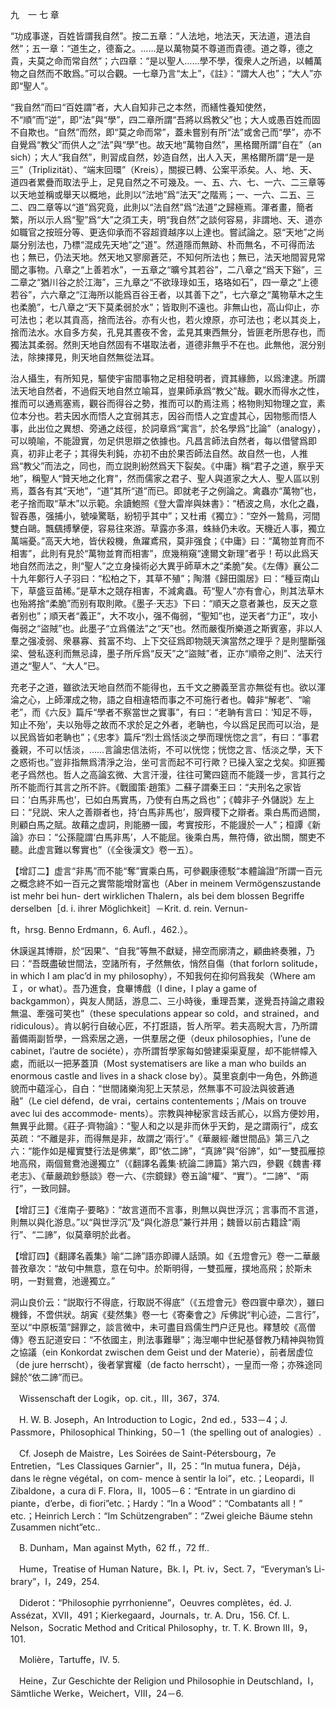 九　一 七 章

“功成事遂，百姓皆謂我自然”。按二五章：“人法地，地法天，天法道，道法自然”；五一章：“道生之，德畜之。……是以萬物莫不尊道而貴德。道之尊，德之貴，夫莫之命而常自然”；六四章：“是以聖人……學不學，復衆人之所過，以輔萬物之自然而不敢爲。”可以合觀。一七章乃言“太上”，《註》：“謂大人也”；“大人”亦即“聖人”。

“我自然”而曰“百姓謂”者，大人自知非己之本然，而繕性養知使然，不“順”而“逆”，即“法”與“學”，四二章所謂“吾將以爲教父”也；大人或愚百姓而固不自欺也。“自然”而然，即“莫之命而常”，蓋未嘗别有所“法”或舍己而“學”，亦不自覺爲“教父”而供人之“法”與“學”也。故天地“萬物自然”，黑格爾所謂“自在”（an sich）；大人“我自然”，則習成自然，妙造自然，出人入天，黑格爾所謂“是一是三”（Triplizität）、“端末回環”（Kreis），關捩已轉、公案平添矣。人、地、天、道四者累疊而取法乎上，足見自然之不可幾及。一、五、六、七、一六、二三章等以天地並稱或舉天以概地，此則以“法地”爲“法天”之階焉；一、一六、二五、三二、四二章等以“道”爲究竟，此則以“法自然”爲“法道”之歸極焉。渾者畫，簡者繁，所以示人爲“聖”爲“大”之須工夫，明“我自然”之談何容易，非謂地、天、道亦如職官之按班分等、更迭仰承而不容超資越序以上達也。嘗試論之。惡“天地”之尚屬分别法也，乃標“混成先天地”之“道”。然道隱而無跡、朴而無名，不可得而法也；無已，仍法天地。然天地又寥廓蒼茫，不知何所法也；無已，法天地間習見常聞之事物。八章之“上善若水”，一五章之“曠兮其若谷”，二八章之“爲天下谿”，三二章之“猶川谷之於江海”，三九章之“不欲琭琭如玉，珞珞如石”，四一章之“上德若谷”，六六章之“江海所以能爲百谷王者，以其善下之”，七六章之“萬物草木之生也柔脆”，七八章之“天下莫柔弱於水”；皆取則不遠也。非無山也，高山仰止，亦可法也；老以其貢高，捨而法谷。亦有火也，若火燎原，亦可法也；老以其炎上，捨而法水。水自多方矣，孔見其晝夜不舍，孟見其東西無分，皆匪老所思存也，而獨法其柔弱。然則天地自然固有不堪取法者，道德非無乎不在也。此無他，泯分别法，除揀擇見，則天地自然無從法耳。

治人攝生，有所知見，驅使宇宙間事物之足相發明者，資其緣飾，以爲津逮。所謂法天地自然者，不過假天地自然立喻耳，豈果師承爲“教父”哉。觀水而得水之性，推而可以通焉塞焉，觀谷而得谷之勢，推而可以酌焉注焉；格物則知物理之宜，素位本分也。若夫因水而悟人之宜弱其志，因谷而悟人之宜虚其心，因物態而悟人事，此出位之異想、旁通之歧徑，於詞章爲“寓言”，於名學爲“比論”（analogy），可以曉喻，不能證實，勿足供思辯之依據也。凡昌言師法自然者，每以借譬爲即真，初非止老子；其得失利鈍，亦初不由於果否師法自然。故自然一也，人推爲“教父”而法之，同也，而立説則紛然爲天下裂矣。《中庸》稱“君子之道，察乎天地”，稱聖人“贊天地之化育”，然而儒家之君子、聖人與道家之大人、聖人區以别焉，蓋各有其“天地”，“道”其所“道”而已。即就老子之例論之。禽蟲亦“萬物”也，老子捨而取“草木”以示範。余讀鮑照《登大雷岸與妹書》：“栖波之鳥，水化之蟲，智吞愚，强捕小，號噪驚聒，紛牣乎其中”；又杜甫《獨立》：“空外一鷙鳥，河間雙白鷗。飄颻搏擊便，容易往來游。草露亦多濕，蛛絲仍未收。天機近人事，獨立萬端憂。”高天大地，皆伏殺機，魚躍鳶飛，莫非强食；《中庸》曰：“萬物並育而不相害”，此則有見於“萬物並育而相害”，庶幾稍窺“達爾文新理”者乎！苟以此爲天地自然而法之，則“聖人”之立身操術必大異乎師草木之“柔脆”矣。《左傳》襄公二十九年鄭行人子羽曰：“松柏之下，其草不殖”；陶潛《歸田園居》曰：“種豆南山下，草盛豆苗稀。”是草木之競存相害，不減禽蟲。苟“聖人”亦有會心，則其法草木也殆將捨“柔脆”而别有取則歟。《墨子·天志》下曰：“順天之意者兼也，反天之意者别也”；順天者“義正”，大不攻小，强不侮弱，“聖知”也，逆天者“力正”，攻小侮弱之“盜賊”也。此墨子“立爲儀法”之“天”也。然而嚴復所樂道之斯賓塞，非以人羣之强凌弱、衆暴寡、貧富不均、上下交征爲即物競天演當然之理乎？是則壟斷强梁、營私逐利而無忌諱，墨子所斥爲“反天”之“盜賊”者，正亦“順帝之則”、法天行道之“聖人”、“大人”已。

充老子之道，雖欲法天地自然而不能得也，五千文之勝義至言亦無從有也。欲以渾淪之心，上師渾成之物，語之自相違牾而事之不可施行者也。韓非“解老”、“喻老”，而《六反》篇斥“學者不察當世之實事”，有曰：“老聃有言曰：‘知足不辱，知止不殆’，夫以殆辱之故而不求於足之外者，老聃也，今以爲足民而可以治，是以民爲皆如老聃也”；《忠孝》篇斥“烈士爲恬淡之學而理恍惚之言”，有曰：“事君養親，不可以恬淡，……言論忠信法術，不可以恍惚；恍惚之言、恬淡之學，天下之惑術也。”豈非指無爲清淨之治，坐可言而起不可行歟？已操入室之戈矣。抑匪獨老子爲然也。哲人之高論玄微、大言汗漫，往往可驚四筵而不能踐一步，言其行之所不能而行其言之所不許。《戰國策·趙策》二蘇子謂秦王曰：“夫刑名之家皆曰：‘白馬非馬也’，已如白馬實馬，乃使有白馬之爲也”；《韓非子·外儲説》左上曰：“兒説、宋人之善辯者也，持‘白馬非馬也’，服齊稷下之辯者。乘白馬而過關，則顧白馬之賦。故藉之虚詞，則能勝一國，考實按形，不能謾於一人”；桓譚《新論》亦曰：“公孫龍謂‘白馬非馬’，人不能屈。後乘白馬，無符傳，欲出關，關吏不聽。此虚言難以奪實也”（《全後漢文》卷一五）。

【增訂二】虚言“非馬”而不能“奪”實乘白馬，可參觀康德駁“本體論證”所謂一百元之概念終不如一百元之實幣能增財富也（Aber in meinem Vermögenszustande ist mehr bei hun-
dert wirklichen Thalern，als bei dem blossen Begriffe derselben［d. i. ihrer Möglichkeit］－Krit. d. rein. Vernun-

ft，hrsg. Benno Erdmann，6. Aufl.，462.）。

休謨逞其博辯，於“因果”、“自我”等無不獻疑，掃空而廓清之，顧曲終奏雅，乃曰：“吾既盡破世間法，空諸所有，孑然無依，悄然自傷（that forlorn solitude，in which I am plac’d in my philosophy），不知我何在抑何爲我矣（Where am Ｉ，or what）。吾乃進食，食畢博戲（I dine，I play a game of backgammon），與友人閒話，游息二、三小時後，重理吾業，遂覺吾持論之肅殺無温、牽强可笑也”（these speculations appear so cold，and strained，and ridiculous）。肯以躬行自破心匠，不打誑語，哲人所罕。若夫高睨大言，乃所謂蓄備兩副哲學，一爲索居之適，一供羣居之便（deux philosophies，l’une de cabinet，l’autre de sociéte），亦所謂哲學家每如營建渠渠夏屋，却不能帡幪入處，而祇以一把茅蓋頂（Most systematisers are like a man who builds an enormous castle and lives in a shack close by）。莫里哀劇中一角色，外飾道貌而中藴淫心，自白：“世間諸樂洵犯上天禁忌，然無事不可設法與彼蒼通融”（Le ciel défend，de vrai，certains contentements；/Mais on trouve avec lui des accommode-
ments）。宗教與神秘家言歧舌貳心，以爲方便妙用，無異乎此爾。《莊子·齊物論》：“聖人和之以是非而休乎天鈞，是之謂兩行”，成玄英疏：“不離是非，而得無是非，故謂之‘兩行’。”《華嚴經·離世間品》第三八之六：“能作如是權實雙行法是佛業”，即“依二諦”，“真諦”與“俗諦”，如“一雙孤雁掠地高飛，兩個鴛鴦池邊獨立”（《翻譯名義集·統論二諦篇》第六四，參觀《魏書·釋老志》、《華嚴疏鈔懸談》卷一六、《宗鏡録》卷五論“權”、“實”）。“二諦”、“兩行”，一致同歸。

【增訂三】《淮南子·要略》：“故言道而不言事，則無以與世浮沉；言事而不言道，則無以與化游息。”以“與世浮沉”及“與化游息”兼行并用；魏晉以前古籍詮“兩行”、“二諦”，似莫章明於此者。

【增訂四】《翻譯名義集》喻“二諦”語亦即禪人話頭。如《五燈會元》卷一二華嚴普孜章次：“故句中無意，意在句中。於斯明得，一雙孤雁，撲地高飛；於斯未明，一對鴛鴦，池邊獨立。”

洞山良价云：“説取行不得底，行取説不得底”（《五燈會元》卷四寰中章次），雖曰機鋒，不啻供狀。胡寅《斐然集》卷一七《寄秦會之》斥佛説“判心迹，二言行”，至以“中原板蕩”歸罪之，談言微中，未可盡目爲儒生門户迂見也。釋慧皎《高僧傳》卷五記道安曰：“不依國主，則法事難舉”；海湼嘲中世紀基督教乃精神與物質之協議（ein Konkordat zwischen dem Geist und der Materie），前者居虚位（de jure herrscht），後者掌實權（de facto herrscht），一皇而一帝；亦殊途同歸於“依二諦”而已。











　Wissenschaft der Logik，op. cit.，III，367，374.

　H. W. B. Joseph，An Introduction to Logic，2nd ed.，533－4；J. Passmore，Philosophical Thinking，50－1（the spelling out of analogies）.

　Cf. Joseph de Maistre，Les Soirées de Saint-Pétersbourg，7e Entretien，“Les Classiques Garnier”，II，25：“In mutua funera，Déjà，dans le règne végétal，on com-
mence à sentir la loi”，etc.；Leopardi，Il Zibaldone，a cura di F. Flora，II，1005－6：“Entrate in un giardino di piante，d’erbe，di fiori”etc.；Hardy：“In a Wood”：“Combatants all！” etc.；Heinrich Lerch：“Im Schützengraben”：“Zwei gleiche Bäume stehn Zusammen nicht”etc..

　B. Dunham，Man against Myth，62 ff.，72 ff..

　Hume，Treatise of Human Nature，Bk. I，Pt. iv，Sect. 7，“Everyman’s Li-
brary”，I，249，254.

　Diderot：“Philosophie pyrrhonienne”，Oeuvres complètes，éd. J. Assézat，XVII，491；Kierkegaard，Journals，tr. A. Dru，156. Cf. L. Nelson，Socratic Method and Critical Philosophy，tr. T. K. Brown III，9，101.

　Molière，Tartuffe，IV. 5.

　Heine，Zur Geschichte der Religion und Philosophie in Deutschland，I，Sämtliche Werke，Weichert，VIII，24－6.